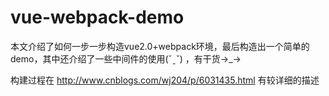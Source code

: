 # vue-webpack-demo
本文介绍了如何一步一步构造vue2.0+webpack环境，最后构造出一个简单的demo，其中还介绍了一些中间件的使用(ˇˍˇ) ，有干货→_→ 

构建过程在 http://www.cnblogs.com/wj204/p/6031435.html 有较详细的描述
